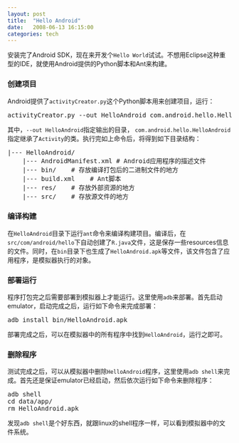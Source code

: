 ```yaml
---
layout: post
title:  "Hello Android"
date:   2008-06-13 16:15:00
categories: tech
---
```


安装完了Android SDK，现在来开发个`Hello World`试试。不想用Eclipse这种重型的IDE，就使用Android提供的Python脚本和Ant来构建。

### 创建项目
Android提供了`activityCreator.py`这个Python脚本用来创建项目，运行：

<pre class="console">
activityCreator.py --out HelloAndroid com.android.hello.HelloAndroid</pre>

其中，`--out HelloAndroid`指定输出的目录， `com.android.hello.HelloAndroid` 指定继承了`Activity`的类。执行完如上命令后，将得到如下目录结构：

<pre class="console">
|--- HelloAndroid/
    |--- AndroidManifest.xml # Android应用程序的描述文件
    |--- bin/    # 存放编译打包后的二进制文件的地方
    |--- build.xml    # Ant脚本
    |--- res/    # 存放外部资源的地方
    |--- src/    # 存放源文件的地方
</pre>

<p/>

### 编译构建
在`HelloAndroid`目录下运行`ant`命令来编译构建项目。编译后，在`src/com/android/hello`下自动创建了`R.java`文件，这是保存一些resources信息的文件。同时，在`bin`目录下也生成了`HelloAndroid.apk`等文件，该文件包含了应用程序，是模拟器执行的对象。

### 部署运行
程序打包完之后需要部署到模拟器上才能运行。这里使用`adb`来部署。首先启动emulator，启动完成之后，运行如下命令来完成部署：

<pre class="console">
adb install bin/HelloAndroid.apk
</pre>

部署完成之后，可以在模拟器中的所有程序中找到`HelloAndroid`，运行之即可。

### 删除程序
测试完成之后，可以从模拟器中删除`HelloAndroid`程序，这里使用`adb shell`来完成。首先还是保证emulator已经启动，然后依次运行如下命令来删除程序：

<pre class="console">
adb shell
cd data/app/
rm HelloAndroid.apk
</pre>

发现`adb shell`是个好东西，就跟linux的shell程序一样，可以看到模拟器中的文件系统。
